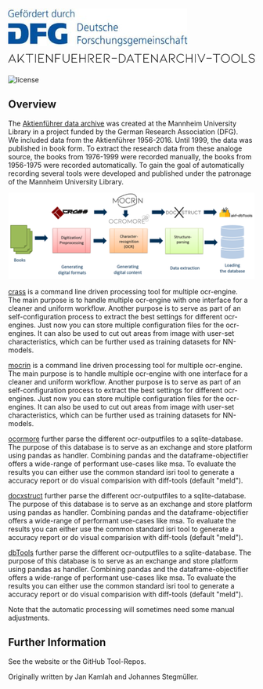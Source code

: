 ![dfg](docs/img/dfg.jpg)
![mocrin](docs/img/akf_logo.png)
========================  
![license](https://img.shields.io/badge/license-Apache%20License%202.0-blue.svg)

Overview
--------
The [Aktienführer data archive][akf-link] was created at the Mannheim University Library 
in a project funded by the German Research Association (DFG).  
We included data from the Aktienführer 1956-2016.
Until 1999, the data was published in book form. 
To extract the research data from these analoge source, 
the books from 1976-1999 were recorded manually,
the books from 1956-1975 were recorded automatically.
To gain the goal of automatically recording several tools were developed and 
published under the patronage of the Mannheim University Library.

![process](docs/img/Arbeitsschritte_mit_Logos.PNG)

[crass][akf-link] is a command line driven processing tool for multiple ocr-engine.  
The main purpose is to handle multiple ocr-engine with one interface for 
a cleaner and uniform workflow. Another purpose is to serve as part of an self-configuration
process to extract the best settings for different ocr-engines. 
Just now you can store multiple configuration files for the ocr-engines.
It can also be used to cut out areas from image with user-set characteristics, which
can be further used as training datasets for NN-models.

[mocrin][akf-link] is a command line driven processing tool for multiple ocr-engine.  
The main purpose is to handle multiple ocr-engine with one interface for 
a cleaner and uniform workflow. Another purpose is to serve as part of an self-configuration
process to extract the best settings for different ocr-engines. 
Just now you can store multiple configuration files for the ocr-engines.
It can also be used to cut out areas from image with user-set characteristics, which
can be further used as training datasets for NN-models.

[ocormore][akf-link] further parse the different ocr-outputfiles to a sqlite-database.
The purpose of this database is to serve as an exchange and store platform using 
pandas as handler. Combining pandas and the dataframe-objectifier offers a 
wide-range of performant use-cases like msa. 
To evaluate the results you can either use the common standard
isri tool to generate a accuracy report or do visual comparision with diff-tools (default "meld").

[docxstruct][akf-link] further parse the different ocr-outputfiles to a sqlite-database.
The purpose of this database is to serve as an exchange and store platform using 
pandas as handler. Combining pandas and the dataframe-objectifier offers a 
wide-range of performant use-cases like msa. 
To evaluate the results you can either use the common standard
isri tool to generate a accuracy report or do visual comparision with diff-tools (default "meld").

[dbTools][akf-link] further parse the different ocr-outputfiles to a sqlite-database.
The purpose of this database is to serve as an exchange and store platform using 
pandas as handler. Combining pandas and the dataframe-objectifier offers a 
wide-range of performant use-cases like msa. 
To evaluate the results you can either use the common standard
isri tool to generate a accuracy report or do visual comparision with diff-tools (default "meld").

Note that the automatic processing will sometimes need some manual adjustments.

Further Information
-------------------
See the website or the GitHub Tool-Repos.

Originally written by Jan Kamlah and Johannes Stegmüller.

[akf-link]: https://digi.bib.uni-mannheim.de/aktienfuehrer/